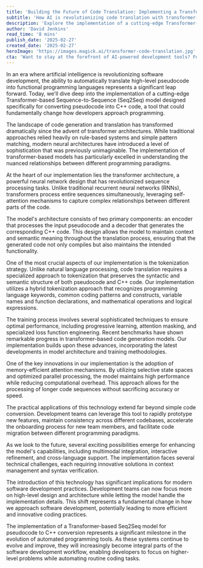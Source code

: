 ```yaml
---
title: 'Building the Future of Code Translation: Implementing a Transformer-Based Seq2Seq Model for Pseudocode to C++ Conversion'
subtitle: 'How AI is revolutionizing code translation with transformer-based models'
description: 'Explore the implementation of a cutting-edge Transformer-based Seq2Seq model that converts pseudocode to C++ code, revolutionizing how developers approach programming. Learn about the architecture, training methodology, and real-world applications of this innovative technology.'
author: 'David Jenkins'
read_time: '8 mins'
publish_date: '2025-02-27'
created_date: '2025-02-27'
heroImage: 'https://images.magick.ai/transformer-code-translation.jpg'
cta: 'Want to stay at the forefront of AI-powered development tools? Follow us on LinkedIn for the latest updates on our code translation technology and other groundbreaking innovations in software development.'
---
```


In an era where artificial intelligence is revolutionizing software development, the ability to automatically translate high-level pseudocode into functional programming languages represents a significant leap forward. Today, we'll dive deep into the implementation of a cutting-edge Transformer-based Sequence-to-Sequence (Seq2Seq) model designed specifically for converting pseudocode into C++ code, a tool that could fundamentally change how developers approach programming.

The landscape of code generation and translation has transformed dramatically since the advent of transformer architectures. While traditional approaches relied heavily on rule-based systems and simple pattern matching, modern neural architectures have introduced a level of sophistication that was previously unimaginable. The implementation of transformer-based models has particularly excelled in understanding the nuanced relationships between different programming paradigms.

At the heart of our implementation lies the transformer architecture, a powerful neural network design that has revolutionized sequence processing tasks. Unlike traditional recurrent neural networks (RNNs), transformers process entire sequences simultaneously, leveraging self-attention mechanisms to capture complex relationships between different parts of the code.

The model's architecture consists of two primary components: an encoder that processes the input pseudocode and a decoder that generates the corresponding C++ code. This design allows the model to maintain context and semantic meaning throughout the translation process, ensuring that the generated code not only compiles but also maintains the intended functionality.

One of the most crucial aspects of our implementation is the tokenization strategy. Unlike natural language processing, code translation requires a specialized approach to tokenization that preserves the syntactic and semantic structure of both pseudocode and C++ code. Our implementation utilizes a hybrid tokenization approach that recognizes programming language keywords, common coding patterns and constructs, variable names and function declarations, and mathematical operations and logical expressions.

The training process involves several sophisticated techniques to ensure optimal performance, including progressive learning, attention masking, and specialized loss function engineering. Recent benchmarks have shown remarkable progress in transformer-based code generation models. Our implementation builds upon these advances, incorporating the latest developments in model architecture and training methodologies.

One of the key innovations in our implementation is the adoption of memory-efficient attention mechanisms. By utilizing selective state spaces and optimized parallel processing, the model maintains high performance while reducing computational overhead. This approach allows for the processing of longer code sequences without sacrificing accuracy or speed.

The practical applications of this technology extend far beyond simple code conversion. Development teams can leverage this tool to rapidly prototype new features, maintain consistency across different codebases, accelerate the onboarding process for new team members, and facilitate code migration between different programming paradigms.

As we look to the future, several exciting possibilities emerge for enhancing the model's capabilities, including multimodal integration, interactive refinement, and cross-language support. The implementation faces several technical challenges, each requiring innovative solutions in context management and syntax verification.

The introduction of this technology has significant implications for modern software development practices. Development teams can now focus more on high-level design and architecture while letting the model handle the implementation details. This shift represents a fundamental change in how we approach software development, potentially leading to more efficient and innovative coding practices.

The implementation of a Transformer-based Seq2Seq model for pseudocode to C++ conversion represents a significant milestone in the evolution of automated programming tools. As these systems continue to evolve and improve, they will increasingly become integral parts of the software development workflow, enabling developers to focus on higher-level problems while automating routine coding tasks.